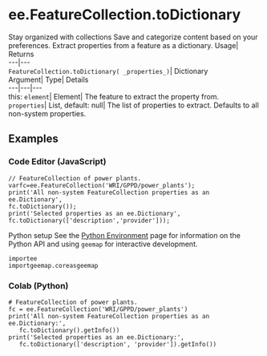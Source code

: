  
#  ee.FeatureCollection.toDictionary 
Stay organized with collections  Save and categorize content based on your preferences. 
Extract properties from a feature as a dictionary. Usage| Returns  
---|---  
`FeatureCollection.toDictionary( _properties_)`| Dictionary  
Argument| Type| Details  
---|---|---  
this: `element`| Element| The feature to extract the property from.  
`properties`| List, default: null| The list of properties to extract. Defaults to all non-system properties.  
## Examples
### Code Editor (JavaScript)
```
// FeatureCollection of power plants.
varfc=ee.FeatureCollection('WRI/GPPD/power_plants');
print('All non-system FeatureCollection properties as an ee.Dictionary',
fc.toDictionary());
print('Selected properties as an ee.Dictionary',
fc.toDictionary(['description','provider']));
```

Python setup
See the [ Python Environment](https://developers.google.com/earth-engine/guides/python_install) page for information on the Python API and using `geemap` for interactive development.
```
importee
importgeemap.coreasgeemap
```

### Colab (Python)
```
# FeatureCollection of power plants.
fc = ee.FeatureCollection('WRI/GPPD/power_plants')
print('All non-system FeatureCollection properties as an ee.Dictionary:',
   fc.toDictionary().getInfo())
print('Selected properties as an ee.Dictionary:',
   fc.toDictionary(['description', 'provider']).getInfo())
```

